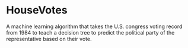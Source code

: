 # HouseVotes

A machine learning algorithm that takes the U.S. congress voting record from 1984 to teach a decision tree to predict the political party of the representative based on their vote.
